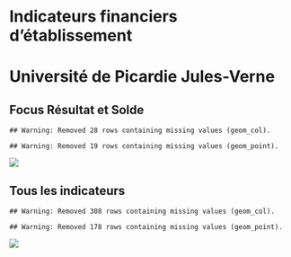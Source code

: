 Indicateurs financiers d’établissement
================

# Université de Picardie Jules-Verne

## Focus Résultat et Solde

    ## Warning: Removed 28 rows containing missing values (geom_col).

    ## Warning: Removed 19 rows containing missing values (geom_point).

![](université_de_picardie_jules_verne_files/figure-gfm/etab.focus-1.png)<!-- -->

## Tous les indicateurs

    ## Warning: Removed 308 rows containing missing values (geom_col).

    ## Warning: Removed 178 rows containing missing values (geom_point).

![](université_de_picardie_jules_verne_files/figure-gfm/etab-1.png)<!-- -->
